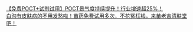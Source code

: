   
[【免费POCT+试剂试用】POCT景气度持续提升！行业增速超25%！](http://www.dianyue.me/archives/446/crbqfxy0acqqe4tk/)  
[白沟有皮肤病的不用发愁啦！苗药免费试用多次，不花冤枉钱，来苗老吉清肤堂吧！](http://www.dianyue.me/archives/828/acpn9onowzwyolsf/)